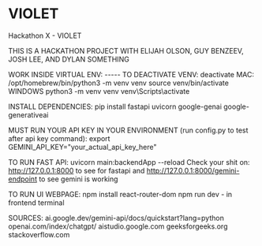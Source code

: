 # VIOLET
Hackathon X - VIOLET

THIS IS A HACKATHON PROJECT WITH ELIJAH OLSON, GUY BENZEEV, JOSH LEE, AND DYLAN SOMETHING

WORK INSIDE VIRTUAL ENV: ----- TO DEACTIVATE VENV: deactivate
MAC:
/opt/homebrew/bin/python3 -m venv venv
source venv/bin/activate
WINDOWS
python3 -m venv venv
venv\Scripts\activate

INSTALL DEPENDENCIES:
pip install fastapi uvicorn google-genai google-generativeai 

MUST RUN YOUR API KEY IN YOUR ENVIRONMENT (run config.py to test after api key command):
export GEMINI_API_KEY="your_actual_api_key_here" 


TO RUN FAST API:
uvicorn main:backendApp --reload
Check your shit on: http://127.0.0.1:8000 to see for fastapi and http://127.0.0.1:8000/gemini-endpoint to see gemini is working


TO RUN UI WEBPAGE:
npm install react-router-dom 
npm run dev - in frontend terminal








SOURCES:
ai.google.dev/gemini-api/docs/quickstart?lang=python 
openai.com/index/chatgpt/
aistudio.google.com
geeksforgeeks.org
stackoverflow.com 